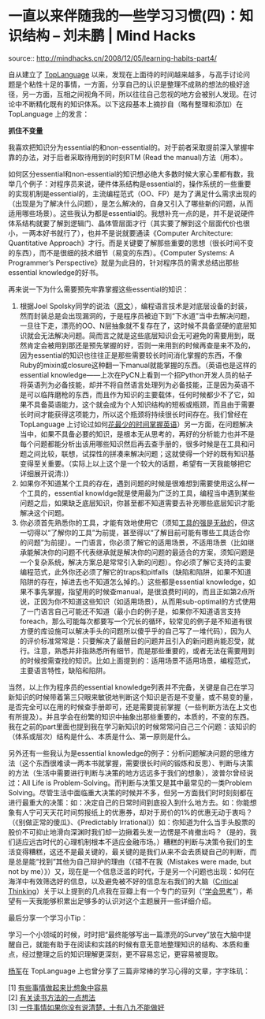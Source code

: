 # 一直以来伴随我的一些学习习惯(四)：知识结构 – 刘未鹏 | Mind Hacks

source:: http://mindhacks.cn/2008/12/05/learning-habits-part4/

自从建立了 [TopLanguage](https://groups.google.com/group/pongba) 以来，发现在上面待的时间越来越多，与高手讨论问题是个粘性十足的事情，一方面，分享自己的认识是整理不成熟的想法的极好途径，另一方面，互相之间视角不同，所以往往自己忽视的地方会被别人发现。在讨论中不断精化既有的知识体系。以下这段基本上摘抄自（略有整理和添加）在 TopLanguage 上的发言：

**抓住不变量**

我喜欢把知识分为essential的和non-essential的。对于前者采取提前深入掌握牢靠的办法，对于后者采取待用到的时刻RTM (Read the manual)方法（用本）。

如何区分essential和non-essential的知识想必绝大多数时候大家心里都有数，我举几个例子：对程序员来说，硬件体系结构是essential的，操作系统的一些重要的实现机制是essential的，主流编程范式（OO、FP）是为了满足什么需求出现的（出现是为了解决什么问题），是怎么解决的，自身又引入了哪些新的问题，从而适用哪些场景）。这些我认为都是essential的。我想补充一点的是，并不是说硬件体系结构就要了解到逻辑门、晶体管层面才行（其实要了解到这个层面代价也很小，一两本好书就行了），也并不是说就要通读《Computer Architecture: Quantitative Approach》才行。而是关键要了解那些重要的思想（很长时间不变的东西），而不是很细的技术细节（易变的东西）。《Computer Systems: A Programmer’s Perspective》就是为此目的，针对程序员的需求总结出那些essential knowledge的好书。

再来说一下为什么需要预先牢靠掌握这些essential的知识：

1.  根据Joel Spolsky同学的说法（[原文](http://www.joelonsoftware.com/articles/LeakyAbstractions.html)），编程语言技术是对底层设备的封装，然而封装总是会出现漏洞的，于是程序员被迫下到“下水道”当中去解决问题，一旦往下走，漂亮的OO、N层抽象就不复存在了，这时候不具备坚硬的底层知识就会无法解决问题。简而言之就是这些底层知识会无可避免的需要用到，既然肯定会被用到那还是预先掌握的好，否则一来用到的时候再查是来不及的，因为essential的知识也往往正是那些需要较长时间消化掌握的东西，不像Ruby的mixin或closure这种翻一下manual就能掌握的东西。（英语也是这样的essential knowledge——上次在PyCN上看到一个招Python开发人员的帖子将英语列为必备技能，却并不将自然语言处理列为必备技能，正是因为英语不是可以临阵磨枪的东西，而且作为知识的主要载体，任何时候都少不了它，如果不具备英语能力，这个就会成为个人知识结构的短板或瓶颈，而且由于需要长时间才能获得这项能力，所以这个瓶颈将持续很长时间存在。我们曾经在 TopLanguage 上讨论过如何[花最少的时间掌握英语](https://groups.google.com/group/pongba/browse_frm/thread/2a91b2bdd2da2756)）另一方面，在问题解决当中，如果不具备必要的知识，是根本无从思考的，再好的分析能力也并不是每个问题都能分析出该用哪些知识然后再去查手册的，很多时候是在工具和问题之间比较，联想，试探性的拼凑来解决问题；这就使得一个好的既有知识基变得至关重要。（实际上以上这个是一个较大的话题，希望有一天我能够把它详细展开说清:)）
2.  如果你不知道某个工具的存在，遇到问题的时候是很难想到需要使用这么样一个工具的，essential knowldge就是使用最为广泛的工具，编程当中遇到某些问题之后，如果缺乏底层知识，你甚至都不知道需要去补充哪些底层知识才能解决这个问题。
3.  你必须首先熟悉你的工具，才能有效地使用它（须知[工具的强是无敌的](http://blog.youxu.info/2008/11/09/tools-everywhere-2/)，但这一切得以“了解你的工具”为前提，甚至得以“了解目前可能有哪些工具适合你的问题”为前提）。一门语言，你必须了解它的适用场景，不适用场景（比如继承能解决你的问题不代表继承就是解决你的问题的最适合的方案，须知问题是一个复杂系统，解决方案总是常常引入新的问题）。你必须了解它支持的主要编程范式，此外你还必须了解它的traps和pitfalls（缺陷和陷阱，如果不知道陷阱的存在，掉进去也不知道怎么掉的。）这些都是essential knowledge，如果不事先掌握，指望用的时候查manual，是很浪费时间的，而且正如第2点所说，正因为你不知道这些知识（如适用场景），从而用sub-optimal的方式使用了一门语言自己可能还不知道（最小白的例子是，如果你不知道语言支持foreach，那么可能每次都要写一个冗长的循环，较常见的例子是不知道有很方便的库设施可以解决手头的问题所以傻乎乎的自己写了一堆代码），因为人的评价标准常常是：只要解决了最醒目的问题并且引入的新问题尚能忍受，就行。注意，熟悉并非指熟悉所有细节，而是那些重要的，或者无法在需要用到的时候按需查找的知识。比如上面提到的：适用场景不适用场景，编程范式，主要语言特性，缺陷和陷阱。

当然，以上作为程序员的essential knowledge列表并不完备，关键是自己在学习新知识的时候带着第三只眼来敏锐地判断这个知识是否是不变量，或不易变的量，是否完全可以在用的时候查手册即可，还是需要提前掌握（一些判断方法在上文也有所提及）。并且学会在纷繁的知识中抽象出那些重要的，本质的，不变的东西。我在之前的part里面也提到我在学习新知识的时候常常问自己三个问题：该知识的（体系或层次）结构是什么、本质是什么、第一原则是什么。

另外还有一些我认为是essential knowledge的例子：分析问题解决问题的思维方法（这个东西很难读一两本书就掌握，需要很长时间的锻炼和反思）、判断与决策的方法（生活中需要进行判断与决策的地方远远多于我们的想象），波普尔曾经说过：All Life is Problem-Solving。而判断与决策又是其中最常见的一类Problem Solving。尽管生活中面临重大决策的时候并不多，但另一方面我们时时刻刻都在进行最重大的决策：如：决定自己的日常时间到底投入到什么地方去。如：你能想象有人宁可天天花时间剪报纸上的优惠券，却对于房价的1%的优惠无动于衷吗？（《别做正常的傻瓜》、《Predictably Irrational》）如：你知道为什么当手头股票的股价不可抑止地滑向深渊时我们却一边揪着头发一边愣是不肯撤出吗？（是的，我们适应远古时代的心理机制根本不适应金融市场。）糟糕的判断与决策令我们的生活变得糟糕，这还不是最关键的，最关键的是我们从来不会去质疑自己的判断，而是总是能“找到”其他为自己辩护的理由（《错不在我（Mistakes were made, but not by me）》）又，现在是一个信息泛滥的时代，于是另一个问题也出现：如何在海洋中有效筛选好的信息，以及避免被不好的信息左右我们的大脑（[Critical Thinking](http://en.wikipedia.org/wiki/Critical_thinking)）关于以上提到的几点我在豆瓣上有一个专门的豆列（“[学会思考](http://www.douban.com/doulist/127649/)”），希望有一天我能够积累出足够多的认识对这个主题展开一些详细介绍。

最后分享一个学习小Tip：

学习一个小领域的时候，时时把“最终能够写出一篇漂亮的Survey”放在大脑中提醒自己，就能有助于在阅读和实践的时候有意无意地整理知识的结构、本质和重点，经过整理之后的知识理解更深刻，更不容易忘记，更容易被提取。

[杨军](http://hi.baidu.com/yjpro)在 TopLanguage 上也曾分享了三篇非常棒的学习心得的文章，字字珠玑：

\[1\] [有些事情做起来比想象中容易](https://groups.google.com/group/pongba/browse_frm/thread/9a459b6efe94985a/)  
\[2\] [有关读书方法的一点想法](https://groups.google.com/group/pongba/browse_frm/thread/20a08b6201d88a98/)  
\[3\] [一件事情如果你没有说清楚，十有八九不能做好](https://groups.google.com/group/pongba/browse_frm/thread/6f6140744ab95c72/)
